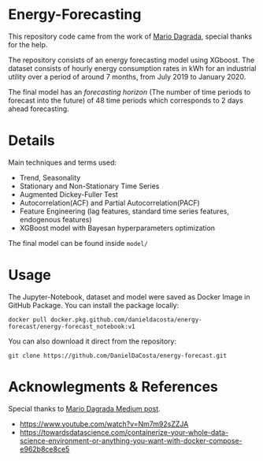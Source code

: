 # Energy-Forecasting

This repository code came from the work of [Mario Dagrada](https://github.com/madagra/energy-ts-analysis), special thanks for the help.

The repository consists of an energy forecasting model using XGboost. The dataset consists of hourly energy consumption rates in kWh for an industrial utility over a period of around 7 months, from July 2019 to January 2020.

The final model has an *forecasting horizon* (The number of time periods to forecast into the future) of 48 time periods which corresponds to 2 days ahead forecasting. 

# Details

Main techniques and terms used:
- Trend, Seasonality
- Stationary and Non-Stationary Time Series
- Augmented Dickey-Fuller Test
- Autocorrelation(ACF) and Partial Autocorrelation(PACF)
- Feature Engineering (lag features, standard time series features, endogenous features)
- XGBoost model with Bayesan hyperparameters optimization

The final model can be found inside ```model/```

# Usage

The Jupyter-Notebook, dataset and model were saved as Docker Image in GitHub Package.
You can install the package locally:
```
docker pull docker.pkg.github.com/danieldacosta/energy-forecast/energy-forecast_notebook:v1
```

You can also download it direct from the repository:

```git clone https://github.com/DanielDaCosta/energy-forecast.git```


# Acknowlegments & References
Special thanks to [Mario Dagrada Medium post](https://towardsdatascience.com/ml-time-series-forecasting-the-right-way-cbf3678845ff).
- https://www.youtube.com/watch?v=Nm7m92sZZJA
- https://towardsdatascience.com/containerize-your-whole-data-science-environment-or-anything-you-want-with-docker-compose-e962b8ce8ce5

